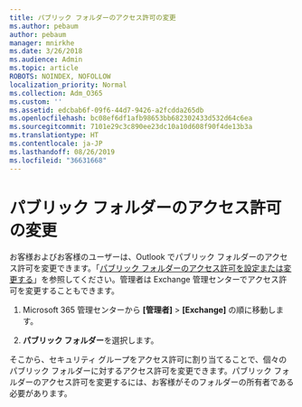 ```yaml
---
title: パブリック フォルダーのアクセス許可の変更
ms.author: pebaum
author: pebaum
manager: mnirkhe
ms.date: 3/26/2018
ms.audience: Admin
ms.topic: article
ROBOTS: NOINDEX, NOFOLLOW
localization_priority: Normal
ms.collection: Adm_O365
ms.custom: ''
ms.assetid: edcbab6f-09f6-44d7-9426-a2fcdda265db
ms.openlocfilehash: bc08ef6df1afb98653bb682302433d532d64c6ea
ms.sourcegitcommit: 7101e29c3c890ee23dc10a10d608f90f4de13b3a
ms.translationtype: HT
ms.contentlocale: ja-JP
ms.lasthandoff: 08/26/2019
ms.locfileid: "36631668"
---
```

# <a name="changing-public-folder-permissions"></a>パブリック フォルダーのアクセス許可の変更

お客様およびお客様のユーザーは、Outlook でパブリック フォルダーのアクセス許可を変更できます。「[パブリック フォルダーのアクセス許可を設定または変更する](https://support.office.com/article/set-or-change-permissions-for-a-public-folder-b2e0440c-7873-48ec-9ff2-b1a20b723005)」を参照してください。管理者は Exchange 管理センターでアクセス許可を変更することもできます。
  
1.  Microsoft 365 管理センターから **[管理者]** \> **[Exchange]** の順に移動します。
    
2. **パブリック フォルダー**を選択します。
    
そこから、セキュリティ グループをアクセス許可に割り当てることで、個々のパブリック フォルダーに対するアクセス許可を変更できます。パブリック フォルダーのアクセス許可を変更するには、お客様がそのフォルダーの所有者である必要があります。
  

